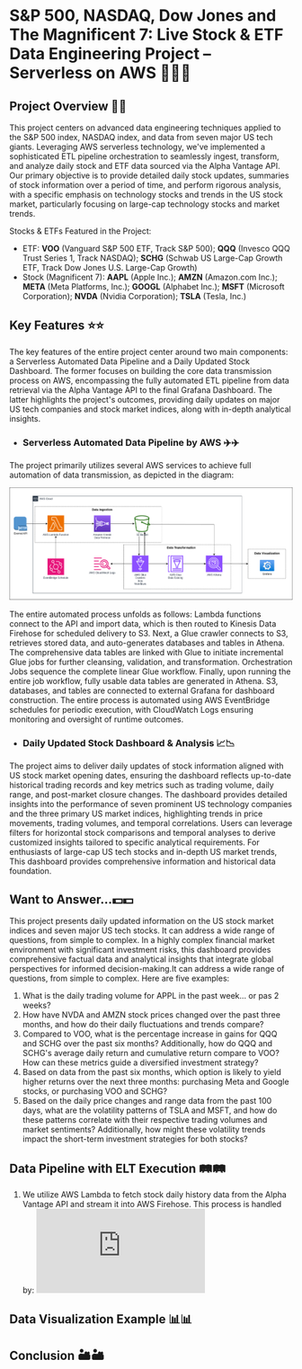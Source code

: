 # S&P 500, NASDAQ, Dow Jones and The Magnificent 7: Live Stock & ETF Data Engineering Project – Serverless on AWS 🚀🚀🚀

## Project Overview 🔭🔭 

This project centers on advanced data engineering techniques applied to the S&P 500 index, NASDAQ index, and data from seven major US tech giants. Leveraging AWS serverless technology, we've implemented a sophisticated ETL pipeline orchestration to seamlessly ingest, transform, and analyze daily stock and ETF data sourced via the Alpha Vantage API. Our primary objective is to provide detailed daily stock updates, summaries of stock information over a period of time, and perform rigorous analysis, with a specific emphasis on technology stocks and trends in the US stock market, particularly focusing on large-cap technology stocks and market trends.

Stocks & ETFs Featured in the Project:
- ETF:
      **VOO** (Vanguard S&P 500 ETF, Track S&P 500);
      **QQQ** (Invesco QQQ Trust Series 1, Track NASDAQ);
      **SCHG** (Schwab US Large-Cap Growth ETF, Track Dow Jones U.S. Large-Cap Growth)
- Stock (Magnificent 7):
      **AAPL** (Apple Inc.);
      **AMZN** (Amazon.com Inc.);
      **META** (Meta Platforms, Inc.);
      **GOOGL** (Alphabet Inc.);
      **MSFT** (Microsoft Corporation);
      **NVDA** (Nvidia Corporation);
      **TSLA** (Tesla, Inc.)

## Key Features ⭐️⭐️

The key features of the entire project center around two main components: a Serverless Automated Data Pipeline and a Daily Updated Stock Dashboard. The former focuses on building the core data transmission process on AWS, encompassing the fully automated ETL pipeline from data retrieval via the Alpha Vantage API to the final Grafana Dashboard. The latter highlights the project's outcomes, providing daily updates on major US tech companies and stock market indices, along with in-depth analytical insights.

- ### Serverless Automated Data Pipeline by AWS ✈️✈️
The project primarily utilizes several AWS services to achieve full automation of data transmission, as depicted in the diagram:

![architecture](Graph_snapshot/Architecture_Diagram.png) 

The entire automated process unfolds as follows: Lambda functions connect to the API and import data, which is then routed to Kinesis Data Firehose for scheduled delivery to S3. Next, a Glue crawler connects to S3, retrieves stored data, and auto-generates databases and tables in Athena. The comprehensive data tables are linked with Glue to initiate incremental Glue jobs for further cleansing, validation, and transformation. Orchestration Jobs sequence the complete linear Glue workflow. Finally, upon running the entire job workflow, fully usable data tables are generated in Athena. S3, databases, and tables are connected to external Grafana for dashboard construction. The entire process is automated using AWS EventBridge schedules for periodic execution, with CloudWatch Logs ensuring monitoring and oversight of runtime outcomes.

- ### Daily Updated Stock Dashboard & Analysis 📈📉
The project aims to deliver daily updates of stock information aligned with US stock market opening dates, ensuring the dashboard reflects up-to-date historical trading records and key metrics such as trading volume, daily range, and post-market closure changes. The dashboard provides detailed insights into the performance of seven prominent US technology companies and the three primary US market indices, highlighting trends in price movements, trading volumes, and temporal correlations. Users can leverage filters for horizontal stock comparisons and temporal analyses to derive customized insights tailored to specific analytical requirements. For enthusiasts of large-cap US tech stocks and in-depth US market trends, This dashboard provides comprehensive information and historical data foundation.

## Want to Answer...💵💵

This project presents daily updated information on the US stock market indices and seven major US tech stocks. It can address a wide range of questions, from simple to complex. In a highly complex financial market environment with significant investment risks, this dashboard provides comprehensive factual data and analytical insights that integrate global perspectives for informed decision-making.It can address a wide range of questions, from simple to complex. Here are five examples:

 1. What is the daily trading volume for APPL in the past week... or pas 2 weeks?
 2. How have NVDA and AMZN stock prices changed over the past three months, and how do their daily fluctuations and trends compare? 
 3. Compared to VOO, what is the percentage increase in gains for QQQ and SCHG over the past six months? Additionally, how do QQQ and SCHG's average daily return and cumulative return compare to VOO? How can these metrics guide a diversified investment strategy?
 4. Based on data from the past six months, which option is likely to yield higher returns over the next three months: purchasing Meta and Google stocks, or purchasing VOO and SCHG?
 5. Based on the daily price changes and range data from the past 100 days, what are the volatility patterns of TSLA and MSFT, and how do these patterns correlate with their respective trading volumes and market sentiments? Additionally, how might these volatility trends impact the short-term investment strategies for both stocks?

## Data Pipeline with ELT Execution 🛤️🛤️
 1. We utilize AWS Lambda to fetch stock daily history data from the Alpha Vantage API and stream it into AWS Firehose. This process is handled by: ![lambda_API_history_function](https://github.com/FreemanXiao/Live-Stock-DE-Project-AWS/blob/main/Lambda_function/lambda_ingest_100_day_info.py)




## Data Visualization Example 📊📊


## Conclusion 🏜️🏜️
